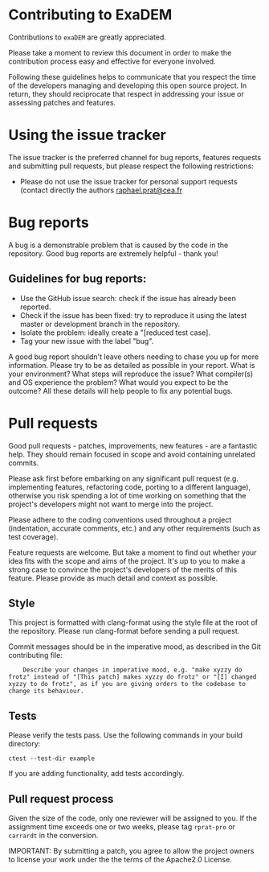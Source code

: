 Contributing to ExaDEM
======================

Contributions to `exaDEM` are greatly appreciated.

Please take a moment to review this document in order to make the contribution process easy and effective for everyone involved.

Following these guidelines helps to communicate that you respect the time of the developers managing and developing this open source project. In return, they should reciprocate that respect in addressing your issue or assessing patches and features.

Using the issue tracker
=======================

The issue tracker is the preferred channel for bug reports, features requests and submitting pull requests, but please respect the following restrictions:

- Please do not use the issue tracker for personal support requests (contact directly the authors raphael.prat@cea.fr

Bug reports
===========

A bug is a demonstrable problem that is caused by the code in the repository. Good bug reports are extremely helpful - thank you!

Guidelines for bug reports:
---------------------------

- Use the GitHub issue search: check if the issue has already been reported.
- Check if the issue has been fixed: try to reproduce it using the latest master or development branch in the repository.
- Isolate the problem: ideally create a "[reduced test case].
- Tag your new issue with the label "bug".

A good bug report shouldn't leave others needing to chase you up for more information. Please try to be as detailed as possible in your report. What is your environment? What steps will reproduce the issue? What compiler(s) and OS experience the problem? What would you expect to be the outcome? All these details will help people to fix any potential bugs.


Pull requests
=============

Good pull requests - patches, improvements, new features - are a fantastic help. They should remain focused in scope and avoid containing unrelated commits.

Please ask first before embarking on any significant pull request (e.g. implementing features, refactoring code, porting to a different language), otherwise you risk spending a lot of time working on something that the project's developers might not want to merge into the project.

Please adhere to the coding conventions used throughout a project (indentation, accurate comments, etc.) and any other requirements (such as test coverage).

Feature requests are welcome. But take a moment to find out whether your idea fits with the scope and aims of the project. It's up to you to make a strong case to convince the project's developers of the merits of this feature. Please provide as much detail and context as possible.

Style
-----

This project is formatted with clang-format using the style file at the root of the repository. Please run clang-format before sending a pull request.

Commit messages should be in the imperative mood, as described in the Git contributing file:

```
    Describe your changes in imperative mood, e.g. "make xyzzy do frotz" instead of "[This patch] makes xyzzy do frotz" or "[I] changed xyzzy to do frotz", as if you are giving orders to the codebase to change its behaviour.
```

Tests
-----

Please verify the tests pass. Use the following commands in your build directory:

```
ctest --test-dir example
```

If you are adding functionality, add tests accordingly.

Pull request process
--------------------

Given the size of the code, only one reviewer will be assigned to you. If the assignment time exceeds one or two weeks, please tag `rprat-pro` or `carrardt` in the conversion.

IMPORTANT: By submitting a patch, you agree to allow the project owners to license your work under the the terms of the Apache2.0 License.
